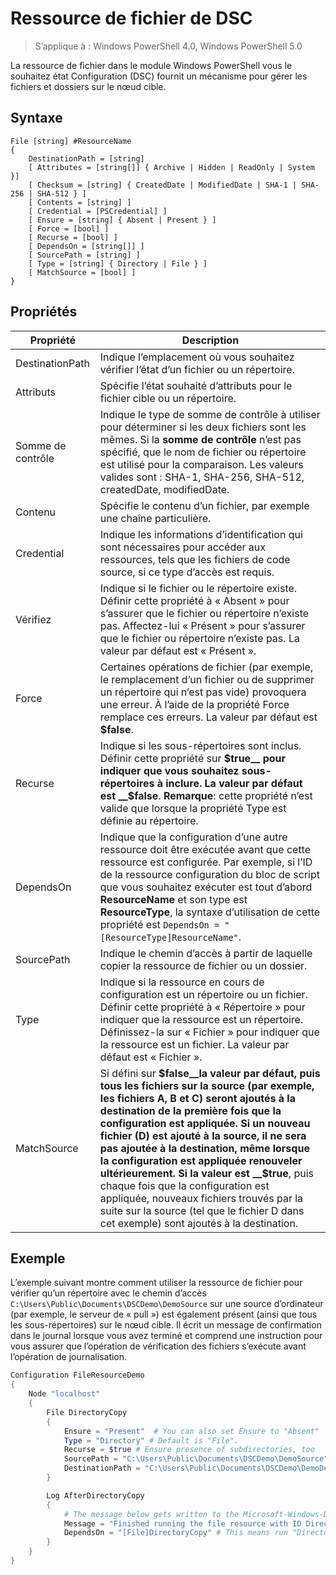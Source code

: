 # Ressource de fichier de DSC

> S’applique à : Windows PowerShell 4.0, Windows PowerShell 5.0

La ressource de fichier dans le module Windows PowerShell vous le souhaitez état Configuration (DSC) fournit un mécanisme pour gérer les fichiers et dossiers sur le nœud cible.

## Syntaxe
```
File [string] #ResourceName
{
    DestinationPath = [string]
    [ Attributes = [string[]] { Archive | Hidden | ReadOnly | System }]
    [ Checksum = [string] { CreatedDate | ModifiedDate | SHA-1 | SHA-256 | SHA-512 } ]
    [ Contents = [string] ]
    [ Credential = [PSCredential] ]
    [ Ensure = [string] { Absent | Present } ] 
    [ Force = [bool] ]
    [ Recurse = [bool] ]
    [ DependsOn = [string[]] ]
    [ SourcePath = [string] ]
    [ Type = [string] { Directory | File } ] 
    [ MatchSource = [bool] ]
}
```

## Propriétés

|  Propriété  |  Description   | 
|---|---| 
| DestinationPath| Indique l’emplacement où vous souhaitez vérifier l’état d’un fichier ou un répertoire.| 
| Attributs| Spécifie l’état souhaité d’attributs pour le fichier cible ou un répertoire.| 
| Somme de contrôle| Indique le type de somme de contrôle à utiliser pour déterminer si les deux fichiers sont les mêmes. Si la __somme de contrôle__ n’est pas spécifié, que le nom de fichier ou répertoire est utilisé pour la comparaison. Les valeurs valides sont : SHA-1, SHA-256, SHA-512, createdDate, modifiedDate.| 
| Contenu| Spécifie le contenu d’un fichier, par exemple une chaîne particulière.| 
| Credential| Indique les informations d’identification qui sont nécessaires pour accéder aux ressources, tels que les fichiers de code source, si ce type d’accès est requis.| 
| Vérifiez| Indique si le fichier ou le répertoire existe. Définir cette propriété à « Absent » pour s’assurer que le fichier ou répertoire n’existe pas. Affectez-lui « Présent » pour s’assurer que le fichier ou répertoire n’existe pas. La valeur par défaut est « Présent ».| 
| Force| Certaines opérations de fichier (par exemple, le remplacement d’un fichier ou de supprimer un répertoire qui n’est pas vide) provoquera une erreur. À l’aide de la propriété Force remplace ces erreurs. La valeur par défaut est __$false__.| 
| Recurse| Indique si les sous-répertoires sont inclus. Définir cette propriété sur __$true__ pour indiquer que vous souhaitez sous-répertoires à inclure. La valeur par défaut est __$false__. **Remarque**: cette propriété n’est valide que lorsque la propriété Type est définie au répertoire.| 
| DependsOn | Indique que la configuration d’une autre ressource doit être exécutée avant que cette ressource est configurée. Par exemple, si l’ID de la ressource configuration du bloc de script que vous souhaitez exécuter est tout d’abord __ResourceName__ et son type est __ResourceType__, la syntaxe d’utilisation de cette propriété est `DependsOn = "[ResourceType]ResourceName"`.| 
| SourcePath| Indique le chemin d’accès à partir de laquelle copier la ressource de fichier ou un dossier.| 
| Type| Indique si la ressource en cours de configuration est un répertoire ou un fichier. Définir cette propriété à « Répertoire » pour indiquer que la ressource est un répertoire. Définissez-la sur « Fichier » pour indiquer que la ressource est un fichier. La valeur par défaut est « Fichier ».| 
| MatchSource| Si défini sur __$false__la valeur par défaut, puis tous les fichiers sur la source (par exemple, les fichiers A, B et C) seront ajoutés à la destination de la première fois que la configuration est appliquée. Si un nouveau fichier (D) est ajouté à la source, il ne sera pas ajoutée à la destination, même lorsque la configuration est appliquée renouveler ultérieurement. Si la valeur est __$true__, puis chaque fois que la configuration est appliquée, nouveaux fichiers trouvés par la suite sur la source (tel que le fichier D dans cet exemple) sont ajoutés à la destination.| 

## Exemple

L’exemple suivant montre comment utiliser la ressource de fichier pour vérifier qu’un répertoire avec le chemin d’accès `C:\Users\Public\Documents\DSCDemo\DemoSource` sur une source d’ordinateur (par exemple, le serveur de « pull ») est également présent (ainsi que tous les sous-répertoires) sur le nœud cible. Il écrit un message de confirmation dans le journal lorsque vous avez terminé et comprend une instruction pour vous assurer que l’opération de vérification des fichiers s’exécute avant l’opération de journalisation.

```powershell
Configuration FileResourceDemo
{
    Node "localhost"
    {
        File DirectoryCopy
        {
            Ensure = "Present"  # You can also set Ensure to "Absent"
            Type = "Directory" # Default is "File".
            Recurse = $true # Ensure presence of subdirectories, too
            SourcePath = "C:\Users\Public\Documents\DSCDemo\DemoSource"
            DestinationPath = "C:\Users\Public\Documents\DSCDemo\DemoDestination"    
        }

        Log AfterDirectoryCopy
        {
            # The message below gets written to the Microsoft-Windows-Desired State Configuration/Analytic log
            Message = "Finished running the file resource with ID DirectoryCopy"
            DependsOn = "[File]DirectoryCopy" # This means run "DirectoryCopy" first.
        }
    }
}
```
